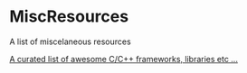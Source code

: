 # MiscResources

A list of miscelaneous resources

[A curated list of awesome C/C++ frameworks, libraries etc ...](https://github.com/fffaraz/awesome-cpp)

